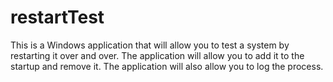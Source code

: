 # restartTest
This is a Windows application that will allow you to test a system by restarting it over and over. The application will allow you to add it to the startup and remove it. The application will also allow you to log the process.
